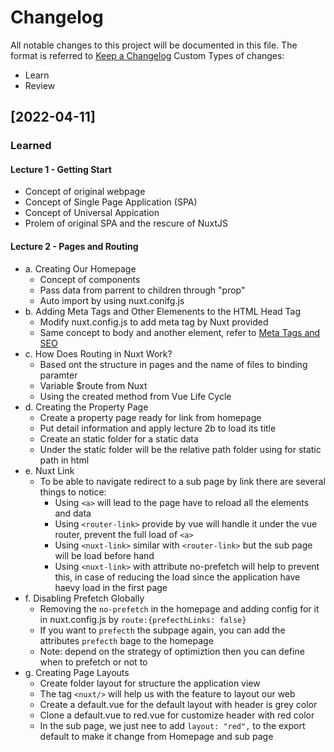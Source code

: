 # Changelog

All notable changes to this project will be documented in this file.
The format is referred to [Keep a Changelog](https://keepachangelog.com/en/1.0.0/)
Custom Types of changes:

- Learn
- Review

## [2022-04-11]

### Learned

#### Lecture 1 - Getting Start

- Concept of original webpage
- Concept of Single Page Application (SPA)
- Concept of Universal Appication
- Prolem of original SPA and the rescure of NuxtJS

#### Lecture 2 - Pages and Routing

- a. Creating Our Homepage
  - Concept of components
  - Pass data from parrent to children through "prop"
  - Auto import by using nuxt.conifg.js
- b. Adding Meta Tags and Other Elemenents to the HTML Head Tag
  - Modify nuxt.config.js to add meta tag by Nuxt provided
  - Same concept to body and another element, refer to [Meta Tags and SEO](https://nuxtjs.org/docs/features/meta-tags-seo/)
- c. How Does Routing in Nuxt Work?
  - Based ont the structure in pages and the name of files to binding paramter
  - Variable $route from Nuxt
  - Using the created method from Vue Life Cycle
- d. Creating the Property Page
  - Create a property page ready for link from homepage
  - Put detail information and apply lecture 2b to load its title
  - Create an static folder for a static data
  - Under the static folder will be the relative path folder using for static path in html
- e. Nuxt Link
  - To be able to navigate redirect to a sub page by link there are several things to notice:
    - Using `<a>` will lead to the page have to reload all the elements and data
    - Using `<router-link>` provide by vue will handle it under the vue router, prevent the full load of `<a>`
    - Using `<nuxt-link>` similar with `<router-link>` but the sub page will be load before hand
    - Using `<nuxt-link>` with attribute no-prefetch will help to prevent this, in case of reducing the load since the application have haevy load in the first page
- f. Disabling Prefetch Globally
  - Removing the `no-prefetch` in the homepage and adding config for it in nuxt.config.js by `route:{prefecthLinks: false}`
  - If you want to `prefecth` the subpage again, you can add the attributes `prefecth` bage to the homepage
  - Note: depend on the strategy of optimiztion then you can define when to prefetch or not to
- g. Creating Page Layouts
  - Create folder layout for structure the application view
  - The tag `<nuxt/>` will help us with the feature to layout our web
  - Create a default.vue for the default layout with header is grey color
  - Clone a default.vue to red.vue for customize header with red color
  - In the sub page, we just nee to add `layout: "red",` to the export default to make it change from Homepage and sub page
